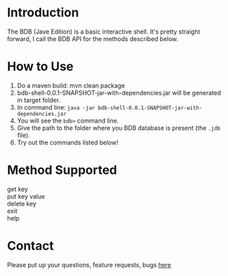 Introduction  
============
The BDB (Jave Edition) is a basic interactive shell. It's pretty
straight forward, I call the BDB API for the methods described below.

How to Use  
==========
1. Do a maven build: mvn clean package  
2. bdb-shell-0.0.1-SNAPSHOT-jar-with-dependencies.jar will be generated
   in target folder.  
3. In command line: `java -jar bdb-shell-0.0.1-SNAPSHOT-jar-with-dependencies.jar`
3. You will see the `bdb>` command line.  
4. Give the path to the folder where you BDB database is present (the
   `.jdb` file).  
5. Try out the commands listed below!  


Method Supported  
================
get key  
put key value  
delete key  
exit  
help  

Contact  
=======
Please put up your questions, feature requests, bugs [here][1]


  [1]: https://github.com/utkarsh2012/bdb-interactive-shell/issues

